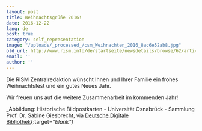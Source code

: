 ```yaml
---
layout: post
title: Weihnachtsgrüße 2016!
date: 2016-12-22
lang: de
post: true
category: self_representation
image: "/uploads/_processed_/csm_Weihnachten_2016_8ac6e52ab8.jpg"
old_url: http://www.rism.info/de/startseite/newsdetails/browse/62/article/64/happy-holidays-2016.html
email: ''
author: ''
---
```



Die RISM Zentralredaktion wünscht Ihnen und Ihrer Familie ein frohes Weihnachtsfest und ein gutes Neues Jahr.

Wir freuen uns auf die weitere Zusammenarbeit im kommenden Jahr!

_Abbildung: Historische Bildpostkarten - Universität Osnabrück - Sammlung Prof. Dr. Sabine Giesbrecht, via [Deutsche Digitale Bibliothek](https://www.deutsche-digitale-bibliothek.de/item/67PMPI66HZFMV6DJPHB6NT7WSFTBZZ2A){:target="_blank"}_